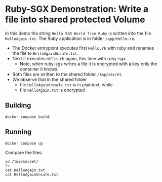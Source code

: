 # Ruby-SGX Demonstration: Write a file into shared protected Volume

In this demo the string `Hello SGX World from Ruby` is written into the file `HelloAgain.txt`. The Ruby application is in folder `/app/Hello.rb`. 

* The Docker entrypoint executes first `Hello.rb` with ruby and renames the file to `HelloAgainUnsafe.txt`. 
* Next it executes  `Hello.rb` again, this time with ruby-sgx. 
  * Note, when ruby-sgx writes a file it is encrypted with a key only the container it knows.
* Both files are written to the shared folder `/tmp/secret`.
* We observe that in the shared folder
  * file `HelloAgainUnsafe.txt` is in plaintext, while
  * file `HelloAgain.txt` is encrypted


## Building
```
docker compose build
```

## Running
```
docker compose up
```
Compare the files:
```
cd /tmp/secret/
ls
cat HelloAgain.txt
cat HelloAgainUnsafe.txt
```
